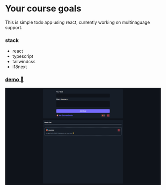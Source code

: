# Your course goals

This is simple todo app using react,
currently working on multinaguage support.

### stack

- react
- typescript
- tailwindcss
- i18next

### [demo 🔗](https://coursesgoals.netlify.app/)

![preview](/public/capture.png)
